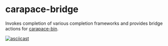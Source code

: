 # carapace-bridge

Invokes completion of various completion frameworks and provides bridge actions for [carapace-bin](https://github.com/rsteube/carapace-bin).

[![asciicast](https://asciinema.org/a/571396.svg)](https://asciinema.org/a/571396)
